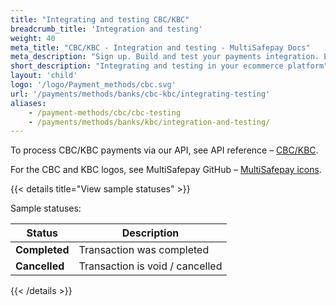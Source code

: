 ```yaml
---
title: "Integrating and testing CBC/KBC"
breadcrumb_title: 'Integration and testing'
weight: 40
meta_title: "CBC/KBC - Integration and testing - MultiSafepay Docs"
meta_description: "Sign up. Build and test your payments integration. Explore our products and services. Use our API reference, SDKs, and wrappers. Get support."
short_description: "Integrating and testing in your ecommerce platform"
layout: 'child'
logo: '/logo/Payment_methods/cbc.svg'
url: '/payments/methods/banks/cbc-kbc/integrating-testing'
aliases:
    - /payment-methods/cbc/cbc-testing
    - /payments/methods/banks/kbc/integration-and-testing/
---
```


To process CBC/KBC payments via our API, see API reference – [CBC/KBC](/api/#cbc).

For the CBC and KBC logos, see MultiSafepay GitHub – [MultiSafepay icons](https://github.com/MultiSafepay/MultiSafepay-icons).

{{< details title="View sample statuses" >}}

Sample statuses:

| Status    | Description              |
| --------- | ------------------------ |
| **Completed** | Transaction was completed |
| **Cancelled** | Transaction is void / cancelled |

{{< /details >}}